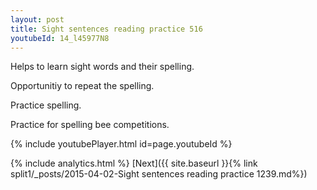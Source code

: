 ```yaml
---
layout: post
title: Sight sentences reading practice 516
youtubeId: 14_l45977N8
---
```

 
 
Helps to learn sight words and their spelling.

Opportunitiy to repeat the spelling. 

Practice spelling. 
 
Practice for spelling bee competitions. 
 
{% include youtubePlayer.html id=page.youtubeId %}
 
 
{% include analytics.html %} 
[Next]({{ site.baseurl }}{% link  split1/_posts/2015-04-02-Sight sentences reading practice 1239.md%})
 
